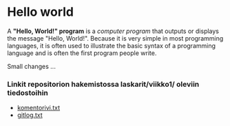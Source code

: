# Hello world 
A **"Hello, World!" program** is a *computer program* that outputs or displays the message "Hello, World!". Because it is very simple in most programming languages, it is often used to illustrate the basic syntax of a programming language and is often the first program people write. 

Small changes ...

### Linkit repositorion hakemistossa laskarit/viikko1/ oleviin tiedostoihin
* [komentorivi.txt](https://github.com/alisa1eli/ot-harjoitustyo/blob/master/laskarit/viikko1/komentorivi.txt)
* [gitlog.txt](https://github.com/alisa1eli/ot-harjoitustyo/blob/master/laskarit/viikko1/gitlog.txt)
